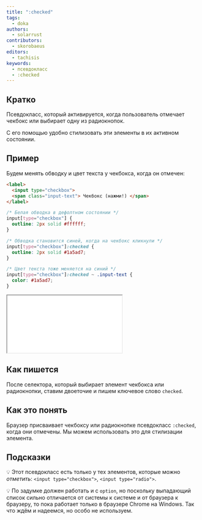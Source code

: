 ```yaml
---
title: ":checked"
tags:
  - doka
authors:
  - solarrust
contributors:
  - skorobaeus
editors:
  - tachisis
keywords:
  - псевдокласс
  - :checked
---
```


## Кратко

Псевдокласс, который активируется, когда пользователь отмечает чекбокс или выбирает одну из радиокнопок.

С его помощью удобно стилизовать эти элементы в их активном состоянии.

## Пример

Будем менять обводку и цвет текста у чекбокса, когда он отмечен:

```html
<label>
  <input type="checkbox">
  <span class="input-text"> Чекбокс (нажми!) </span>
</label>
```

```css
/* Белая обводка в дефолтном состоянии */
input[type="checkbox"] {
  outline: 2px solid #ffffff;
}

/* Обводка становится синей, когда на чекбокс кликнули */
input[type="checkbox"]:checked {
  outline: 2px solid #1a5ad7;
}

/* Цвет текста тоже меняется на синий */
input[type="checkbox"]:checked ~ .input-text {
  color: #1a5ad7;
}
```

<iframe title="Чекбоксы" src="demos/check.html"></iframe>

## Как пишется

После селектора, который выбирает элемент чекбокса или радиокнопки, ставим двоеточие и пишем ключевое слово `checked`.

## Как это понять

Браузер присваивает чекбоксу или радиокнопке псевдокласс `:checked`, когда они отмечены. Мы можем использовать это для стилизации элемента.

## Подсказки

💡 Этот псевдокласс есть только у тех элементов, которые можно _отметить_: `<input type="checkbox">`, `<input type="radio">`.

💡 По задумке должен работать и с `option`, но поскольку выпадающий список сильно отличается от системы к системе и от браузера к браузеру, то пока работает только в браузере Chrome на Windows. Так что ждём и надеемся, но особо не используем.
